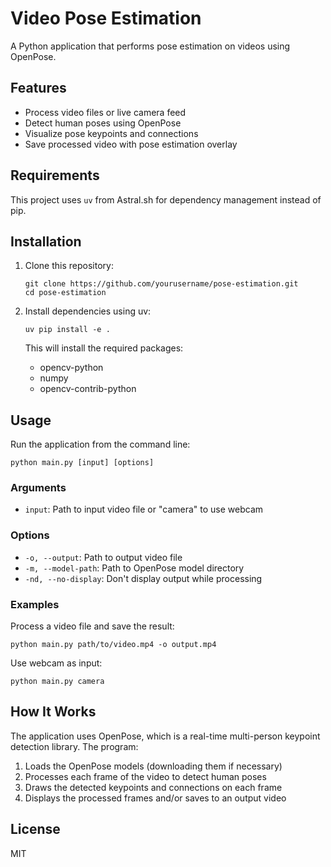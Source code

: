 # Video Pose Estimation

A Python application that performs pose estimation on videos using OpenPose.

## Features

- Process video files or live camera feed
- Detect human poses using OpenPose
- Visualize pose keypoints and connections
- Save processed video with pose estimation overlay

## Requirements

This project uses `uv` from Astral.sh for dependency management instead of pip.

## Installation

1. Clone this repository:
   ```
   git clone https://github.com/yourusername/pose-estimation.git
   cd pose-estimation
   ```

2. Install dependencies using uv:
   ```
   uv pip install -e .
   ```

   This will install the required packages:
   - opencv-python
   - numpy
   - opencv-contrib-python

## Usage

Run the application from the command line:

```
python main.py [input] [options]
```

### Arguments

- `input`: Path to input video file or "camera" to use webcam

### Options

- `-o, --output`: Path to output video file
- `-m, --model-path`: Path to OpenPose model directory
- `-nd, --no-display`: Don't display output while processing

### Examples

Process a video file and save the result:
```
python main.py path/to/video.mp4 -o output.mp4
```

Use webcam as input:
```
python main.py camera
```

## How It Works

The application uses OpenPose, which is a real-time multi-person keypoint detection library. The program:

1. Loads the OpenPose models (downloading them if necessary)
2. Processes each frame of the video to detect human poses
3. Draws the detected keypoints and connections on each frame
4. Displays the processed frames and/or saves to an output video

## License

MIT 